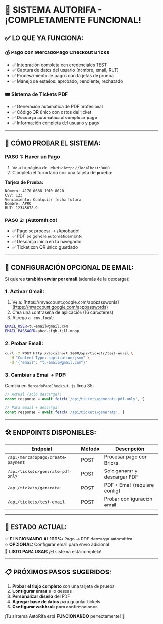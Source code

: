 # 🎉 SISTEMA AUTORIFA - ¡COMPLETAMENTE FUNCIONAL!

## ✅ **LO QUE YA FUNCIONA:**

### 💰 **Pago con MercadoPago Checkout Bricks**
- ✅ Integración completa con credenciales TEST
- ✅ Captura de datos del usuario (nombre, email, RUT)
- ✅ Procesamiento de pagos con tarjetas de prueba
- ✅ Manejo de estados: aprobado, pendiente, rechazado

### 🎟️ **Sistema de Tickets PDF**
- ✅ Generación automática de PDF profesional
- ✅ Código QR único con datos del ticket
- ✅ Descarga automática al completar pago
- ✅ Información completa del usuario y pago

---

## 🚀 **CÓMO PROBAR EL SISTEMA:**

### **PASO 1: Hacer un Pago**
1. Ve a tu página de tickets: `http://localhost:3000`
2. Completa el formulario con una tarjeta de prueba:

**Tarjeta de Prueba:**
```
Número: 4170 0688 1010 8020
CVV: 123
Vencimiento: Cualquier fecha futura
Nombre: APRO
RUT: 12345678-9
```

### **PASO 2: ¡Automático!**
- ✅ Pago se procesa → ¡Aprobado!
- ✅ PDF se genera automáticamente
- ✅ Descarga inicia en tu navegador
- ✅ Ticket con QR único guardado

---

## 📧 **CONFIGURACIÓN OPCIONAL DE EMAIL:**

Si quieres **también enviar por email** (además de la descarga):

### **1. Activar Gmail:**
1. Ve a: [https://myaccount.google.com/apppasswords](https://myaccount.google.com/apppasswords)
2. Crea una contraseña de aplicación (16 caracteres)
3. Agrega a `.env.local`:
```bash
EMAIL_USER=tu-email@gmail.com
EMAIL_PASSWORD=abcd-efgh-ijkl-mnop
```

### **2. Probar Email:**
```bash
curl -X POST http://localhost:3000/api/tickets/test-email \
  -H "Content-Type: application/json" \
  -d '{"email": "tu-email@gmail.com"}'
```

### **3. Cambiar a Email + PDF:**
Cambia en `MercadoPagoCheckout.js` línea 35:
```javascript
// Actual (solo descarga):
const response = await fetch('/api/tickets/generate-pdf-only', {

// Para email + descarga:
const response = await fetch('/api/tickets/generate', {
```

---

## 🛠️ **ENDPOINTS DISPONIBLES:**

| Endpoint | Método | Descripción |
|----------|--------|-------------|
| `/api/mercadopago/create-payment` | POST | Procesar pago con Bricks |
| `/api/tickets/generate-pdf-only` | POST | Solo generar y descargar PDF |
| `/api/tickets/generate` | POST | PDF + Email (requiere config) |
| `/api/tickets/test-email` | POST | Probar configuración email |

---

## 🎯 **ESTADO ACTUAL:**

✅ **FUNCIONANDO AL 100%:** Pago → PDF descarga automática  
⭐ **OPCIONAL:** Configurar email para envío adicional  
🚀 **LISTO PARA USAR:** ¡El sistema está completo!

---

## 📋 **PRÓXIMOS PASOS SUGERIDOS:**

1. **Probar el flujo completo** con una tarjeta de prueba
2. **Configurar email** si lo deseas
3. **Personalizar diseño** del PDF
4. **Agregar base de datos** para guardar tickets
5. **Configurar webhook** para confirmaciones

¡Tu sistema AutoRifa está **FUNCIONANDO** perfectamente! 🎉